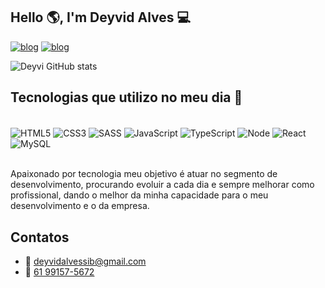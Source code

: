 
## Hello 🌎, I'm Deyvid Alves 💻

[![blog](https://img.shields.io/badge/LinkedIn-0077B5?style=for-the-badge&logo=linkedin&logoColor=white)](https://www.linkedin.com/in/deyvid-alves)
[![blog](https://img.shields.io/badge/Instagram-E4405F?style=for-the-badge&logo=instagram&logoColor=white)](https://www.instagram.com/deyvidsd/)


![Deyvi GitHub stats](https://github-readme-stats.vercel.app/api?username=deyvidalves&show_icons=true&theme=highcontrast)

## Tecnologias que utilizo no meu dia 🚀

<div style="display: inline_block"><br/>
    <img align="center" alt="HTML5" src="https://img.shields.io/badge/HTML5-E34F26?style=for-the-badge&logo=html5&logoColor=white"/>
    <img align="center" alt="CSS3" src="https://img.shields.io/badge/CSS3-1572B6?style=for-the-badge&logo=css3&logoColor=white"/>
    <img align="center" alt="SASS" src="https://img.shields.io/badge/Sass-CC6699?style=for-the-badge&logo=sass&logoColor=white"/>
    <img align="center" alt="JavaScript" src="https://img.shields.io/badge/JavaScript-F7DF1E?style=for-the-badge&logo=javascript&logoColor=black"/>
    <img align="center" alt="TypeScript" src="https://img.shields.io/badge/TypeScript-007ACC?style=for-the-badge&logo=typescript&logoColor=white"/>
    <img align="center" alt="Node" src="https://img.shields.io/badge/Node.js-43853D?style=for-the-badge&logo=node.js&logoColor=white"/>
    <img align="center" alt="React" src="https://img.shields.io/badge/React-20232A?style=for-the-badge&logo=react&logoColor=61DAFB"/>
    <img align="center" alt="MySQL" src="https://img.shields.io/badge/MySQL-00000F?style=for-the-badge&logo=mysql&logoColor=white"/>
    </div><br/>

Apaixonado por tecnologia meu objetivo é atuar no segmento de desenvolvimento, procurando evoluir a cada dia e sempre melhorar como profissional, dando o melhor da minha capacidade para o meu desenvolvimento e o da empresa.

## Contatos

- 📧 [deyvidalvessib@gmail.com](deyvidalvessib@gmail.com)<br/>
- 📱  [61 99157-5672](deyvidalvessib@gmail.com)<br/>
